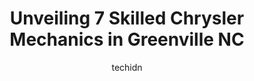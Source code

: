 ---
layout: ampstory
image: https://images.unsplash.com/photo-1579124687068-35cd8a9eeba9?ixlib=rb-4.0.3&ixid=MnwxMjA3fDB8MHxwaG90by1wYWdlfHx8fGVufDB8fHx8&auto=format&fit=crop&w=640&h=853&q=80
author: techidn
featured: false
description: Searching for the finest Chrysler Mechanic in Greenville NC, USA? Look no further than the 7 best Chrysler Mechanic in the area, where youll find a team of highly qualified professionals re
title: Unveiling 7 Skilled Chrysler Mechanics in Greenville NC
cover:
   title: Unveiling 7 Skilled Chrysler Mechanics in Greenville NC
   subtitle: Rickpate
   background: https://images.unsplash.com/photo-1579124687068-35cd8a9eeba9?ixlib=rb-4.0.3&ixid=MnwxMjA3fDB8MHxwaG90by1wYWdlfHx8fGVufDB8fHx8&auto=format&fit=crop&w=640&h=853&q=80

pages: 
 - layout: thirds
   top: <h1>#1 Emmanuel Automotive Services Center</h1>
   bottom: "<p>I cant say enough good things about Emmanuels. The mechanics are very knowledgeable, prices are unbelievably reasonable, & they always manage to fit me in ASAP when</p>"
   background: https://www.knot35.com/toplist/wp-content/uploads/2023/06/best-chrysler-mechanic-1-in-greenville-nc-1685834876.jpeg
   backgroundblur: true
 - layout: thirds
   top: <h1>#2 Pirate Auto Care Center Inc</h1>
   bottom: "<p>2616 E 10th St, Greenville, NC 27858, United States</p>"
   background: https://www.knot35.com/toplist/wp-content/uploads/2023/06/best-chrysler-mechanic-2-in-greenville-nc-1685834877.jpeg
   cta:
      link: https://www.knot35.com/toplist/unveiling-7-skilled-chrysler-mechanics-in-greenville-nc/
      text: Unveiling 7 Skilled Chrysler Mechanics in Greenville NC
 - layout: thirds
   top: <h1>#3 Tonys Automotive</h1>
   bottom: "<p>821 Dickinson Ave, Greenville, NC 27834, United States</p>"
   background: https://www.knot35.com/toplist/wp-content/uploads/2023/06/best-chrysler-mechanic-3-in-greenville-nc-1685834877.jpeg
   cta:
      link: https://www.knot35.com/toplist/unveiling-7-skilled-chrysler-mechanics-in-greenville-nc/
      text: Unveiling 7 Skilled Chrysler Mechanics in Greenville NC
 - layout: thirds
   top: <h1>#4 University Auto Care</h1>
   bottom: "<p>1101 E 5th St, Greenville, NC 27858, United States</p>"
   background: https://images.unsplash.com/photo-1552083974-186346191183?ixlib=rb-4.0.3&ixid=MnwxMjA3fDB8MHxwaG90by1wYWdlfHx8fGVufDB8fHx8&auto=format&fit=crop&w=640&h=853&q=80
   cta:
      link: https://www.knot35.com/toplist/unveiling-7-skilled-chrysler-mechanics-in-greenville-nc/
      text: Unveiling 7 Skilled Chrysler Mechanics in Greenville NC
 - layout: thirds
   top: <h1>#5 Eurasian Automotive Center - Bosch Car Service</h1>
   bottom: "<p>3142 Moseley Dr, Greenville, NC 27858, United States</p>"
   background: https://images.unsplash.com/photo-1553949345-eb786bb3f7ba?ixlib=rb-4.0.3&ixid=MnwxMjA3fDB8MHxwaG90by1wYWdlfHx8fGVufDB8fHx8&auto=format&fit=crop&w=640&h=853&q=80
   cta:
      link: https://www.knot35.com/toplist/unveiling-7-skilled-chrysler-mechanics-in-greenville-nc/
      text: Unveiling 7 Skilled Chrysler Mechanics in Greenville NC
 - layout: thirds
   top: <h1>#6 All In Auto Repair</h1>
   bottom: "<p>206 Truman St, Greenville, NC 27834, United States</p>"
   background: https://images.unsplash.com/photo-1632260260864-caf7fde5ec36?ixlib=rb-4.0.3&ixid=MnwxMjA3fDB8MHxwaG90by1wYWdlfHx8fGVufDB8fHx8&auto=format&fit=crop&w=640&h=853&q=80
   cta:
      link: https://www.knot35.com/toplist/unveiling-7-skilled-chrysler-mechanics-in-greenville-nc/
      text: Unveiling 7 Skilled Chrysler Mechanics in Greenville NC
 - layout: thirds
   top: <h1>#7 Donnies Automotive Care</h1>
   bottom: "<p>2130 Myrtle Ave, Greenville, NC 27834, United States</p>"
   background: https://images.unsplash.com/photo-1597773150796-e5c14ebecbf5?ixlib=rb-4.0.3&ixid=MnwxMjA3fDB8MHxwaG90by1wYWdlfHx8fGVufDB8fHx8&auto=format&fit=crop&w=640&h=853&q=80
   cta:
      link: https://www.knot35.com/toplist/unveiling-7-skilled-chrysler-mechanics-in-greenville-nc/
      text: Unveiling 7 Skilled Chrysler Mechanics in Greenville NC
 - layout: thirds
   middle: Continue reading...
   background: https://images.unsplash.com/photo-1510906594845-bc082582c8cc?ixlib=rb-4.0.3&ixid=MnwxMjA3fDB8MHxwaG90by1wYWdlfHx8fGVufDB8fHx8&auto=format&fit=crop&w=640&h=853&q=80
   cta:
      link: https://www.knot35.com/toplist/unveiling-7-skilled-chrysler-mechanics-in-greenville-nc/
      text: Unveiling 7 Skilled Chrysler Mechanics in Greenville NC
      
---